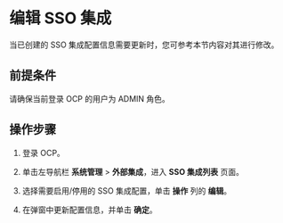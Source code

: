 # 编辑 SSO 集成

当已创建的 SSO 集成配置信息需要更新时，您可参考本节内容对其进行修改。

## 前提条件

请确保当前登录 OCP 的用户为 ADMIN 角色。

## 操作步骤

1. 登录 OCP。

2. 单击左导航栏 **系统管理** > **外部集成**，进入 **SSO 集成列表** 页面。

3. 选择需要启用/停用的 SSO 集成配置，单击 **操作** 列的 **编辑**。
4. 在弹窗中更新配置信息，并单击 **确定**。
